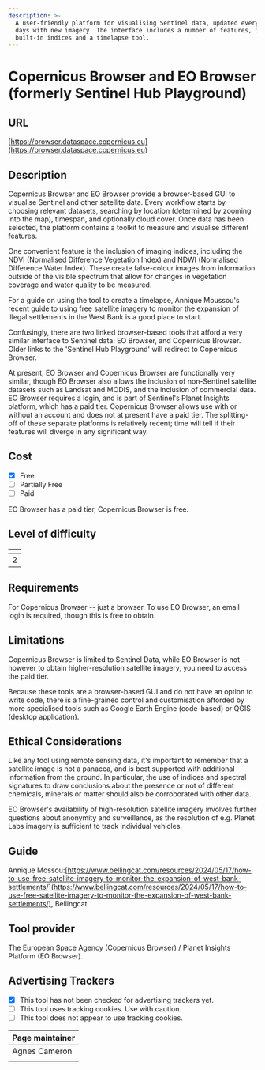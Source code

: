 ```yaml
---
description: >-
  A user-friendly platform for visualising Sentinel data, updated every 5-10
  days with new imagery. The interface includes a number of features, including
  built-in indices and a timelapse tool.
---
```


# Copernicus Browser and EO Browser (formerly Sentinel Hub Playground)

## URL

[https://browser.dataspace.copernicus.eu](https://browser.dataspace.copernicus.eu)

## Description

Copernicus Browser and EO Browser provide a browser-based GUI to visualise Sentinel and other satellite data. Every workflow starts by choosing relevant datasets, searching by location (determined by zooming into the map), timespan, and optionally cloud cover. Once data has been selected, the platform contains a toolkit to measure and visualise different features.

One convenient feature is the inclusion of imaging indices, including the NDVI (Normalised Difference Vegetation Index) and NDWI (Normalised Difference Water Index). These create false-colour images from information outside of the visible spectrum that allow for changes in vegetation coverage and water quality to be measured.

For a guide on using the tool to create a timelapse, Annique Moussou's recent [guide](https://www.bellingcat.com/resources/2024/05/17/how-to-use-free-satellite-imagery-to-monitor-the-expansion-of-west-bank-settlements/) to using free satellite imagery to monitor the expansion of illegal settlements in the West Bank is a good place to start.

Confusingly, there are two linked browser-based tools that afford a very similar interface to Sentinel data: EO Browser, and Copernicus Browser. Older links to the 'Sentinel Hub Playground' will redirect to Copernicus Browser.

At present, EO Browser and Copernicus Browser are functionally very similar, though EO Browser also allows the inclusion of non-Sentinel satellite datasets such as Landsat and MODIS, and the inclusion of commercial data. EO Browser requires a login, and is part of Sentinel's Planet Insights platform, which has a paid tier. Copernicus Browser allows use with or without an account and does not at present have a paid tier. The splitting-off of these separate platforms is relatively recent; time will tell if their features will diverge in any significant way.

## Cost

* [x] Free
* [ ] Partially Free
* [ ] Paid

EO Browser has a paid tier, Copernicus Browser is free.

## Level of difficulty

<table><thead><tr><th data-type="rating" data-max="5"></th></tr></thead><tbody><tr><td>2</td></tr></tbody></table>

## Requirements

For Copernicus Browser -- just a browser. To use EO Browser, an email login is required, though this is free to obtain.

## Limitations

Copernicus Browser is limited to Sentinel Data, while EO Browser is not -- however to obtain higher-resolution satellite imagery, you need to access the paid tier.&#x20;

Because these tools are a browser-based GUI and do not have an option to write code, there is a fine-grained control and customisation afforded by more specialised tools such as Google Earth Engine (code-based) or QGIS (desktop application).

## Ethical Considerations

Like any tool using remote sensing data, it's important to remember that a satellite image is not a panacea, and is best supported with additional information from the ground. In particular, the use of indices and spectral signatures to draw conclusions about the presence or not of different chemicals, minerals or matter should also be corroborated with other data.

EO Browser's availability of high-resolution satellite imagery involves further questions about anonymity and surveillance, as the resolution of e.g. Planet Labs imagery is sufficient to track individual vehicles.

## Guide

Annique Mossou:[https://www.bellingcat.com/resources/2024/05/17/how-to-use-free-satellite-imagery-to-monitor-the-expansion-of-west-bank-settlements/](https://www.bellingcat.com/resources/2024/05/17/how-to-use-free-satellite-imagery-to-monitor-the-expansion-of-west-bank-settlements/), Bellingcat.

## Tool provider

The European Space Agency (Copernicus Browser) / Planet Insights Platform (EO Browser).

## Advertising Trackers

* [x] This tool has not been checked for advertising trackers yet.
* [ ] This tool uses tracking cookies. Use with caution.
* [ ] This tool does not appear to use tracking cookies.

| Page maintainer |
| --------------- |
| Agnes Cameron   |
|                 |
